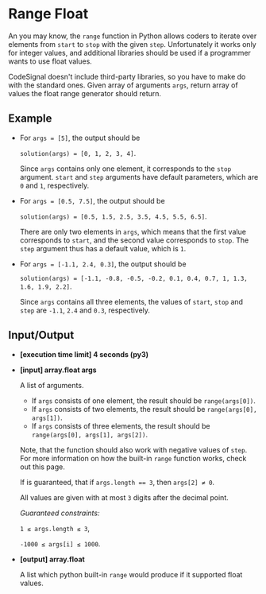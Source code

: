 # Range Float

An you may know, the `range` function in Python allows coders to iterate over elements from `start` to `stop` with the given `step`. Unfortunately it works only for integer values, and additional libraries should be used if a programmer wants to use float values.

CodeSignal doesn't include third-party libraries, so you have to make do with the standard ones. Given array of arguments `args`, return array of values the float range generator should return.

## Example

- For `args = [5]`, the output should be

    `solution(args) = [0, 1, 2, 3, 4]`.

    Since `args` contains only one element, it corresponds to the `stop` argument. `start` and `step` arguments have default parameters, which are `0` and `1`, respectively.

- For `args = [0.5, 7.5]`, the output should be

    `solution(args) = [0.5, 1.5, 2.5, 3.5, 4.5, 5.5, 6.5]`.

    There are only two elements in `args`, which means that the first value corresponds to `start`, and the second value corresponds to `stop`. The `step` argument thus has a default value, which is `1`.

- For `args = [-1.1, 2.4, 0.3]`, the output should be

    `solution(args) = [-1.1, -0.8, -0.5, -0.2, 0.1, 0.4, 0.7, 1, 1.3, 1.6, 1.9, 2.2]`.

    Since `args` contains all three elements, the values of `start`, `stop` and `step` are `-1.1`, `2.4` and `0.3`, respectively.

## Input/Output

- **[execution time limit] 4 seconds (py3)**

- **[input] array.float args**

	A list of arguments.

	* If `args` consists of one element, the result should be `range(args[0])`.
	* If `args` consists of two elements, the result should be `range(args[0], args[1])`.
	* If `args` consists of three elements, the result should be `range(args[0], args[1], args[2])`.

	Note, that the function should also work with negative values of `step`. For more information on how the built-in `range` function works, check out this page.

	If is guaranteed, that if `args.length == 3`, then `args[2] ≠ 0`.

	All values are given with at most `3` digits after the decimal point.

	*Guaranteed constraints:*

	`1 ≤ args.length ≤ 3`,

	`-1000 ≤ args[i] ≤ 1000`.

- **[output] array.float**

	A list which python built-in `range` would produce if it supported float values.
